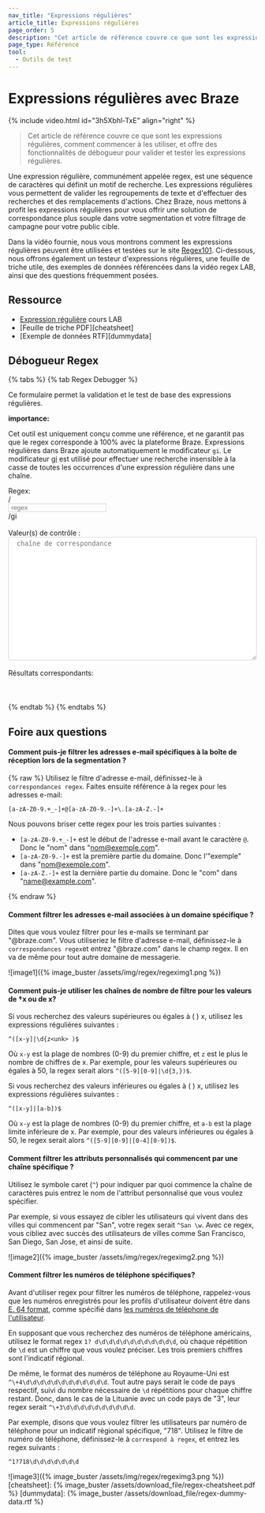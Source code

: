 ```yaml
---
nav_title: "Expressions régulières"
article_title: Expressions régulières
page_order: 5
description: "Cet article de référence couvre ce que sont les expressions régulières, comment commencer à les utiliser, et offre des fonctionnalités de débogueur pour valider et tester les expressions régulières."
page_type: Référence
tool:
  - Outils de test
---
```


# Expressions régulières avec Braze

{% include video.html id="3h5Xbhl-TxE" align="right" %}

> Cet article de référence couvre ce que sont les expressions régulières, comment commencer à les utiliser, et offre des fonctionnalités de débogueur pour valider et tester les expressions régulières.

Une expression régulière, communément appelée regex, est une séquence de caractères qui définit un motif de recherche. Les expressions régulières vous permettent de valider les regroupements de texte et d'effectuer des recherches et des remplacements d'actions. Chez Braze, nous mettons à profit les expressions régulières pour vous offrir une solution de correspondance plus souple dans votre segmentation et votre filtrage de campagne pour votre public cible.

Dans la vidéo fournie, nous vous montrons comment les expressions régulières peuvent être utilisées et testées sur le site [Regex101][regex]. Ci-dessous, nous offrons également un testeur d'expressions régulières, une feuille de triche utile, des exemples de données référencées dans la vidéo regex LAB, ainsi que des questions fréquemment posées.

## Ressource

- [Expression régulière](https://lab.braze.com/regular-expression-basics-for-braze) cours LAB
- <i class="fas fa-file-pdf"></i> \[Feuille de triche PDF\]\[cheatsheet\]
- <i class="fas fa-file-alt"></i> \[Exemple de données RTF\]\[dummydata\]

## Débogueur Regex

{% tabs %}
{% tab Regex Debugger %}

Ce formulaire permet la validation et le test de base des expressions régulières. ​
<div class="alert alert-important" role="alert"><div class="alert-msg"> <b>importance: </b><br />
<p>Cet outil est uniquement conçu comme une référence, et ne garantit pas que le regex corresponde à 100% avec la plateforme Braze. Expressions régulières dans Braze ajoute automatiquement le modificateur <code>gi</code>. Le modificateur <a href='https://w3schools.sinsixx.com/jsref/jsref_regexp_modifier_gi.asp.htm'>gi</a> est utilisé pour effectuer une recherche insensible à la casse de toutes les occurrences d'une expression régulière dans une chaîne. </p>
</div></div>
<div>
Regex:
 <unk>
<div class="input-group">
  <div class="input-group-prepend"><span class="input-group-text">/</span>
  </div>
 <input id="regex_input" value="" class="form-control" placeholder="regex" style="" />
 <div class="input-group-append"><span class="input-group-text">/gi</span>
 </div>
</div>
<br />
Valeur(s) de contrôle : <textarea style="" placeholder="chaîne de correspondance" id="regex_text"></textarea><br /><br />
<unk>
Résultats correspondants<span id="reg_count"></span>: <div id="regex_results"></div>
</div>
<style type="text/css">
#regex_text {
  -moz-appearance: textfield-multiline;
  -webkit-appearance: textarea;
  border: 1px solid #ced4da !important;
  overflow: auto;
  padding: 2px;
  resize: both;
  white-space: pre-wrap;
  width:100%;
  height: 250px;
  padding: 5px 15px 5px 1.2em;
  border-radius: 0.25rem;
}
#regex_input {
  border: 1px solid #ced4da !important;
  padding: 0 15px 0 5px;
}
#regex_input.invalid {
  background-color: #f8eef7;
}
.regex_highlight {
  background-color: #66d4b333;
}
#regex_results {
  width: 100%;
  min-height: 2em;
  padding: 5px 15px 5px 0.2em;
}
</style>
<script type="text/javascript">
$( document ).ready(function() {
  function update_inputmatch() {
    var tomatch = $('#regex_input').val();
    var validreg = true;
    $('#regex_input').removeClass('invalid');
    try {
      var regex = new RegExp(tomatch,'gi');
      $('#regex_results').html('');
    } catch(e) {
      $('#regex_input').addClass('invalid');
      validreg = false;
      $('#regex_results').html('Invalid Regular Expression').prepend('&nbsp;&nbsp;&nbsp;');
    }
    if (validreg){
      if ($('#regex_text').val() ) {
        if (tomatch) {
          var input_str = $('#regex_text').val().split(/\r?\n/);
          var input_replaced = [];
          var reg_count = 0;
          for (var i = 0; i < input_str.length; i++) {
            var inp_rep = ''
            var matched = input_str[i].match(regex);
            if (matched) {
              inp_rep = '<i class="far fa-check-square"></i> ';
              reg_count++;
            }
            else {
              inp_rep = '<i class="far fa-square"></i> ';
            }
            inp_rep += input_str[i].replace(regex,'<span class="regex_highlight">$&</span>');
            input_replaced.push(inp_rep)
          }
          if (reg_count) {
            $('#reg_count').html(' (' + reg_count + ')');
          }
          else {
            $('#reg_count').html('');
          }
          $('#regex_results').html(input_replaced.join('<br />'));
        }
      }
      else {
        $('#regex_results').html('');
      }
    }
  }
  $('#regex_input, #regex_text').keyup(function(k){
    update_inputmatch();
  });
});
</script>

{% endtab %}
{% endtabs %}

## Foire aux questions

#### Comment puis-je filtrer les adresses e-mail spécifiques à la boîte de réception lors de la segmentation ?

{% raw %}
Utilisez le filtre d'adresse e-mail, définissez-le à `correspondances regex`. Faites ensuite référence à la regex pour les adresses e-mail:

```
[a-zA-Z0-9.+_-]+@[a-zA-Z0-9.-]+\.[a-zA-Z.-]+
```

Nous pouvons briser cette regex pour les trois parties suivantes :

- `[a-zA-Z0-9.+_-]+` est le début de l'adresse e-mail avant le caractère `@`. Donc le "nom" dans "nom@exemple.com".
- `[a-zA-Z0-9.-]+` est la première partie du domaine. Donc l'"exemple" dans "nom@exemple.com".
- `[a-zA-Z.-]+` est la dernière partie du domaine. Donc le "com" dans "name@example.com".

{% endraw %}

#### Comment filtrer les adresses e-mail associées à un domaine spécifique ?

Dites que vous voulez filtrer pour les e-mails se terminant par "@braze.com". Vous utiliseriez le filtre d'adresse e-mail, définissez-le à `correspondances regex`et entrez "@braze.com" dans le champ regex. Il en va de même pour tout autre domaine de messagerie.

![image1]({% image_buster /assets/img/regex/regeximg1.png %})

#### Comment puis-je utiliser les chaînes de nombre de filtre pour les valeurs de †x ou de <unk> x?

Si vous recherchez des valeurs supérieures ou égales à (<unk> ) x, utilisez les expressions régulières suivantes :

```
^([x-y]|\d{z<unk> )$
```

Où `x-y` est la plage de nombres (0-9) du premier chiffre, et `z` est le plus le nombre de chiffres de x. Par exemple, pour les valeurs supérieures ou égales à 50, la regex serait alors `^([5-9][0-9]|\d{3,})$`.

Si vous recherchez des valeurs inférieures ou égales à (<unk> ) x, utilisez les expressions régulières suivantes :

```
^([x-y]|[a-b])$
```

Où `x-y` est la plage de nombres (0-9) du premier chiffre, et `a-b` est la plage limite inférieure de x. Par exemple, pour des valeurs inférieures ou égales à 50, le regex serait alors `^([5-9][0-9]|[0-4][0-9])$`.

#### Comment filtrer les attributs personnalisés qui commencent par une chaîne spécifique ?

Utilisez le symbole caret (`^`) pour indiquer par quoi commence la chaîne de caractères puis entrez le nom de l'attribut personnalisé que vous voulez spécifier.

Par exemple, si vous essayez de cibler les utilisateurs qui vivent dans des villes qui commencent par "San", votre regex serait `^San \w`. Avec ce regex, vous cibliez avec succès des utilisateurs de villes comme San Francisco, San Diego, San Jose, et ainsi de suite.

![image2]({% image_buster /assets/img/regex/regeximg2.png %})

#### Comment filtrer les numéros de téléphone spécifiques?

Avant d'utiliser regex pour filtrer les numéros de téléphone, rappelez-vous que les numéros enregistrés pour les profils d'utilisateur doivent être dans [E. 64 format](https://en.wikipedia.org/wiki/E.164), comme spécifié dans [les numéros de téléphone de l'utilisateur]({{site.baseurl}}/user_guide/message_building_by_channel/sms/phone_numbers/user_phone_numbers/).

En supposant que vous recherchez des numéros de téléphone américains, utilisez le format regex `1? d\d\d\d\d\d\d\d\d\d\d\d`, où chaque répétition de `\d` est un chiffre que vous voulez préciser. Les trois premiers chiffres sont l'indicatif régional.

De même, le format des numéros de téléphone au Royaume-Uni est `^\+4\d\d\d\d\d\d\d\d\d\d\d\d`. Tout autre pays serait le code de pays respectif, suivi du nombre nécessaire de `\d` répétitions pour chaque chiffre restant. Donc, dans le cas de la Lituanie avec un code pays de "3", leur regex serait `^\+3\d\d\d\d\d\d\d\d\d\d`.

Par exemple, disons que vous voulez filtrer les utilisateurs par numéro de téléphone pour un indicatif régional spécifique, "718". Utilisez le filtre de numéro de téléphone, définissez-le à `correspond à regex`, et entrez les regex suivants :

```
^1?718\d\d\d\d\d\d\d
```

![image3]({% image_buster /assets/img/regex/regeximg3.png %})
[cheatsheet]: {% image_buster /assets/download_file/regex-cheatsheet.pdf %} [dummydata]: {% image_buster /assets/download_file/regex-dummy-data.rtf %}


[regex]: https://regex101.com/
